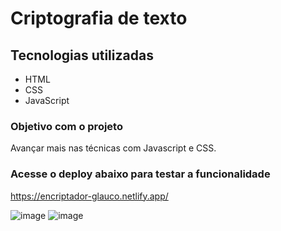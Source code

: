 
<h1>Criptografia de texto</h1>

<h2> Tecnologias utilizadas</h2>
<ul>
<li>HTML</li>
<li>CSS</li>
<li>JavaScript</li>
</ul>

<h3>Objetivo com o projeto</h3>

Avançar mais nas técnicas com Javascript e CSS.

<h3> Acesse o deploy abaixo para testar a funcionalidade</h3>

https://encriptador-glauco.netlify.app/



![image](https://user-images.githubusercontent.com/43080774/195467530-7975f39f-c758-46a6-87f2-a3f1bedc70b7.png)
![image](https://user-images.githubusercontent.com/43080774/195467665-00e7e24e-9dd5-4e06-8233-aa4d8b635015.png)
